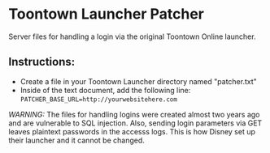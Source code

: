 # Toontown Launcher Patcher
Server files for handling a login via the original Toontown Online launcher.

## Instructions:
* Create a file in your Toontown Launcher directory named "patcher.txt"
* Inside of the text document, add the following line:
```PATCHER_BASE_URL=http://yourwebsitehere.com```

*WARNING:* The files for handling logins were created almost two years ago and are vulnerable to SQL injection. Also, sending login parameters via GET leaves plaintext passwords in the accesss logs. This is how Disney set up their launcher and it cannot be changed.